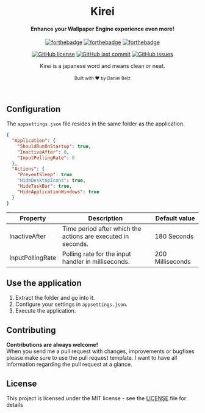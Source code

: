 ﻿﻿﻿<h1 align="center">Kirei</h1><div align="center">

<h4 align="center">Enhance your Wallpaper Engine experience even more!</h4>

[![forthebadge](https://forthebadge.com/images/badges/made-with-c-sharp.svg)](https://forthebadge.com)
[![forthebadge](https://forthebadge.com/images/badges/built-with-love.svg)](https://forthebadge.com)
[![forthebadge](https://forthebadge.com/images/badges/you-didnt-ask-for-this.svg)](https://forthebadge.com)

[![GitHub license](https://img.shields.io/github/license/LegendaryB/Kirei.svg?longCache=true&style=flat-square)](https://github.com/LegendaryB/Kirei/blob/master/LICENSE)
[![GitHub last commit](https://img.shields.io/github/last-commit/LegendaryB/Kirei.svg?longCache=true&style=flat-square)](https://github.com/LegendaryB/Kirei)
[![GitHub issues](https://img.shields.io/github/issues/LegendaryB/Kirei.svg?longCache=true&style=flat-square)](https://github.com/LegendaryB/Kirei/issues)

Kirei is a japanese word and means clean or neat.
<br>
<br>
<sub>Built with ❤︎ by Daniel Belz</sub>
</div><br>

## Configuration
The `appsettings.json` file resides in the same folder as the application.
```json
{
  "Application": {
    "ShouldRunOnStartup": true,
    "InactiveAfter": 0,
    "InputPollingRate": 0
  },
  "Actions": {
    "PreventSleep": true
    "HideDesktopIcons": true,
    "HideTaskBar": true,
    "HideApplicationWindows": true
  }  
}
```

|Property   |Description   |Default value   |
|---|---|---|
|InactiveAfter   |Time period after which the actions are executed in seconds.   |180 Seconds|
|InputPollingRate   |Polling rate for the input handler in milliseconds.   |200 Milliseconds|

## Use the application
1. Extract the folder and go into it.
2. Configure your settings in `appsettings.json`.
2. Execute the application.

## Contributing

__Contributions are always welcome!__  
When you send me a pull request with changes, improvements or bugfixes please make sure to use the pull request template. 
I want to have all information regarding the pull request at a glance.

## License

This project is licensed under the MIT license - see the [LICENSE](LICENSE) file for details
